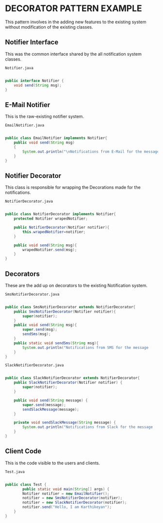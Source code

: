# DECORATOR PATTERN EXAMPLE

This pattern involves in the adding new features to the existing system without modification of the existing classes.

## Notifier Interface

This was the common interface shared by the all notification system classes.

```Notifier.java```

``` java

public interface Notifier {
    void send(String msg);
}

```

## E-Mail Notifier

This is the raw-existing notifier system.

```EmailNotifier.java```

``` java

public class EmailNotifier implements Notifier{
    public void send(String msg)
    {
        System.out.println("\nNotifications from E-Mail for the message : "+msg);
    }
}

```

## Notifier Decorator

This class is responsible for wrapping the Decorations made for the notifications.

```NotifierDecorator.java```

``` java

public class NotifierDecorator implements Notifier{
    protected Notifier wrapedNotifier;

    public NotifierDecorator(Notifier notifier){
        this.wrapedNotifier=notifier;
    }

    public void send(String msg){
        wrapedNotifier.send(msg);
    }
}

```

## Decorators

These are the add up on decorators to the existing Notification system.

```SmsNotifierDecorator.java```

``` java

public class SmsNotifierDecorator extends NotifierDecorator{
    public SmsNotifierDecorator(Notifier notifier){
        super(notifier);
    }
    public void send(String msg){
        super.send(msg);
        sendSms(msg);
    }
    public static void sendSms(String msg){
        System.out.println("Notifications from SMS for the message    : " + msg);
    }
}

```

```SlackNotifierDecorator.java```

``` java

public class SlackNotifierDecorator extends NotifierDecorator{
    public SlackNotifierDecorator(Notifier notifier) {
        super(notifier);
    }

    public void send(String message) {
        super.send(message);
        sendSlackMessage(message);
    }

    private void sendSlackMessage(String message) {
        System.out.println("Notifications from Slack for the message  : " + message);
    }
}

```

## Client Code

This is the code visible to the users and clients.

```Test.java```

``` java

public class Test {
        public static void main(String[] args) {
        Notifier notifier = new EmailNotifier();
        notifier = new SmsNotifierDecorator(notifier);
        notifier = new SlackNotifierDecorator(notifier);
        notifier.send("Hello, I am Karthikeyan");
    }
}

```